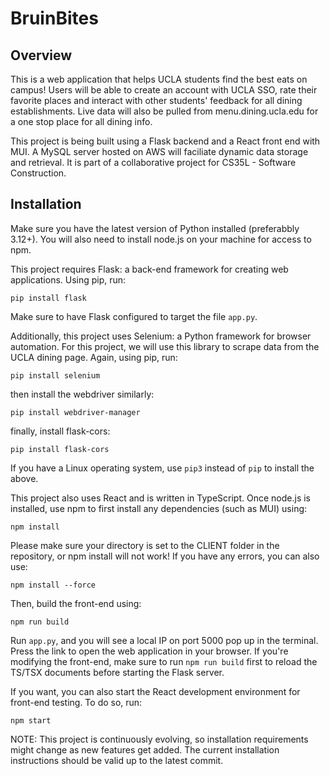 # BruinBites

## Overview
This is a web application that helps UCLA students find the best eats on campus! Users will be able to create an account with UCLA SSO, rate their favorite places and interact with other students' feedback for all dining establishments. Live data will also be pulled from menu.dining.ucla.edu for a one stop place for all dining info.

This project is being built using a Flask backend and a React front end with MUI. A MySQL server hosted on AWS will faciliate dynamic data storage and retrieval. It is part of a collaborative project for CS35L - Software Construction.

## Installation
Make sure you have the latest version of Python installed (preferabbly 3.12+). You will also need to install node.js on your machine for access to npm.

This project requires Flask: a back-end framework for creating web applications. Using pip, run:

```
pip install flask
```

Make sure to have Flask configured to target the file `app.py`.

Additionally, this project uses Selenium: a Python framework for browser automation. For this project, we will use this library to scrape data from the UCLA dining page. 
Again, using pip, run:

```
pip install selenium
```

then install the webdriver similarly:

```
pip install webdriver-manager
```

finally, install flask-cors:

```
pip install flask-cors
```

If you have a Linux operating system, use `pip3` instead of `pip` to install the above.

This project also uses React and is written in TypeScript. Once node.js is installed, use npm to first install any dependencies (such as MUI) using:
```
npm install
```
Please make sure your directory is set to the CLIENT folder in the repository, or npm install will not work!
If you have any errors, you can also use:

```
npm install --force
```

Then, build the front-end using:
```
npm run build
```

Run `app.py`, and you will see a local IP on port 5000 pop up in the terminal. Press the link to open the web application in your browser. If you're modifying the front-end, make sure to run `npm run build` first to reload the TS/TSX documents before starting the Flask server.

If you want, you can also start the React development environment for front-end testing. To do so, run:

```
npm start
```

NOTE: This project is continuously evolving, so installation requirements might change as new features get added. The current installation instructions should be valid up to the latest commit.


